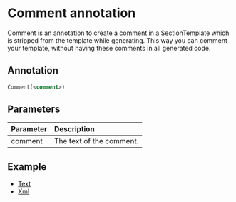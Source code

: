 # Comment annotation

Comment is an annotation to create a comment in a SectionTemplate which is stripped from the template while generating. This way you can comment your template, without having these comments in all generated code.

## Annotation
``` xml
Comment(<comment>)
```

## Parameters
| Parameter     | Description |
|:---                 |:--- |
| comment      | The text of the comment. |

## Example

- [Text](../../TextTemplate/#comment-example)
- [Xml](../../XmlTemplate/#comment-example)